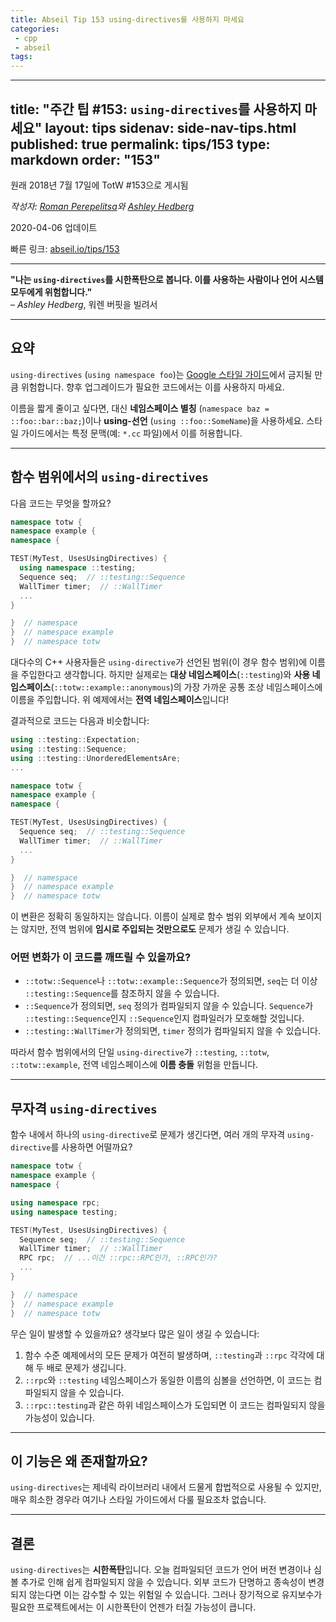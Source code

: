 ```yaml
---
title: Abseil Tip 153 using-directives를 사용하지 마세요
categories:
 - cpp
 - abseil
tags:
---
```


---
title: "주간 팁 #153: `using-directives`를 사용하지 마세요"
layout: tips
sidenav: side-nav-tips.html
published: true
permalink: tips/153
type: markdown
order: "153"
---

원래 2018년 7월 17일에 TotW #153으로 게시됨

*작성자: [Roman Perepelitsa](mailto:roman.perepelitsa@gmail.com)와 [Ashley Hedberg](mailto:ahedberg@google.com)*

2020-04-06 업데이트

빠른 링크: [abseil.io/tips/153](https://abseil.io/tips/153)

---

**"나는 `using-directives`를 시한폭탄으로 봅니다. 이를 사용하는 사람이나 언어 시스템 모두에게 위험합니다."**  
– *Ashley Hedberg*, 워렌 버핏을 빌려서

---

## 요약

`using-directives` (`using namespace foo`)는 [Google 스타일 가이드](https://google.github.io/styleguide/cppguide.html#Namespaces)에서 금지될 만큼 위험합니다. 향후 업그레이드가 필요한 코드에서는 이를 사용하지 마세요.

이름을 짧게 줄이고 싶다면, 대신 **네임스페이스 별칭** (`namespace baz = ::foo::bar::baz;`)이나 **using-선언** (`using ::foo::SomeName`)을 사용하세요. 스타일 가이드에서는 특정 문맥(예: `*.cc` 파일)에서 이를 허용합니다.

---

## 함수 범위에서의 `using-directives`

다음 코드는 무엇을 할까요?

```cpp
namespace totw {
namespace example {
namespace {

TEST(MyTest, UsesUsingDirectives) {
  using namespace ::testing;
  Sequence seq;  // ::testing::Sequence
  WallTimer timer;  // ::WallTimer
  ...
}

}  // namespace
}  // namespace example
}  // namespace totw
```

대다수의 C++ 사용자들은 `using-directive`가 선언된 범위(이 경우 함수 범위)에 이름을 주입한다고 생각합니다. 하지만 실제로는 **대상 네임스페이스**(`::testing`)와 **사용 네임스페이스**(`::totw::example::anonymous`)의 가장 가까운 공통 조상 네임스페이스에 이름을 주입합니다. 위 예제에서는 **전역 네임스페이스**입니다!

결과적으로 코드는 다음과 비슷합니다:

```cpp
using ::testing::Expectation;
using ::testing::Sequence;
using ::testing::UnorderedElementsAre;
...

namespace totw {
namespace example {
namespace {

TEST(MyTest, UsesUsingDirectives) {
  Sequence seq;  // ::testing::Sequence
  WallTimer timer;  // ::WallTimer
  ...
}

}  // namespace
}  // namespace example
}  // namespace totw
```

이 변환은 정확히 동일하지는 않습니다. 이름이 실제로 함수 범위 외부에서 계속 보이지는 않지만, 전역 범위에 **임시로 주입되는 것만으로도** 문제가 생길 수 있습니다.

### 어떤 변화가 이 코드를 깨뜨릴 수 있을까요?

* `::totw::Sequence`나 `::totw::example::Sequence`가 정의되면, `seq`는 더 이상 `::testing::Sequence`를 참조하지 않을 수 있습니다.
* `::Sequence`가 정의되면, `seq` 정의가 컴파일되지 않을 수 있습니다. `Sequence`가 `::testing::Sequence`인지 `::Sequence`인지 컴파일러가 모호해할 것입니다.
* `::testing::WallTimer`가 정의되면, `timer` 정의가 컴파일되지 않을 수 있습니다.

따라서 함수 범위에서의 단일 `using-directive`가 `::testing`, `::totw`, `::totw::example`, 전역 네임스페이스에 **이름 충돌** 위험을 만듭니다.

---

## 무자격 `using-directives`

함수 내에서 하나의 `using-directive`로 문제가 생긴다면, 여러 개의 무자격 `using-directive`를 사용하면 어떨까요?

```cpp
namespace totw {
namespace example {
namespace {

using namespace rpc;
using namespace testing;

TEST(MyTest, UsesUsingDirectives) {
  Sequence seq;  // ::testing::Sequence
  WallTimer timer;  // ::WallTimer
  RPC rpc;  // ...이건 ::rpc::RPC인가, ::RPC인가?
  ...
}

}  // namespace
}  // namespace example
}  // namespace totw
```

무슨 일이 발생할 수 있을까요? 생각보다 많은 일이 생길 수 있습니다:

1. 함수 수준 예제에서의 모든 문제가 여전히 발생하며, `::testing`과 `::rpc` 각각에 대해 두 배로 문제가 생깁니다.
2. `::rpc`와 `::testing` 네임스페이스가 동일한 이름의 심볼을 선언하면, 이 코드는 컴파일되지 않을 수 있습니다.
3. `::rpc::testing`과 같은 하위 네임스페이스가 도입되면 이 코드는 컴파일되지 않을 가능성이 있습니다.

---

## 이 기능은 왜 존재할까요?

`using-directives`는 제네릭 라이브러리 내에서 드물게 합법적으로 사용될 수 있지만, 매우 희소한 경우라 여기나 스타일 가이드에서 다룰 필요조차 없습니다.

---

## 결론

`using-directives`는 **시한폭탄**입니다. 오늘 컴파일되던 코드가 언어 버전 변경이나 심볼 추가로 인해 쉽게 컴파일되지 않을 수 있습니다. 외부 코드가 단명하고 종속성이 변경되지 않는다면 이는 감수할 수 있는 위험일 수 있습니다. 그러나 장기적으로 유지보수가 필요한 프로젝트에서는 이 시한폭탄이 언젠가 터질 가능성이 큽니다.